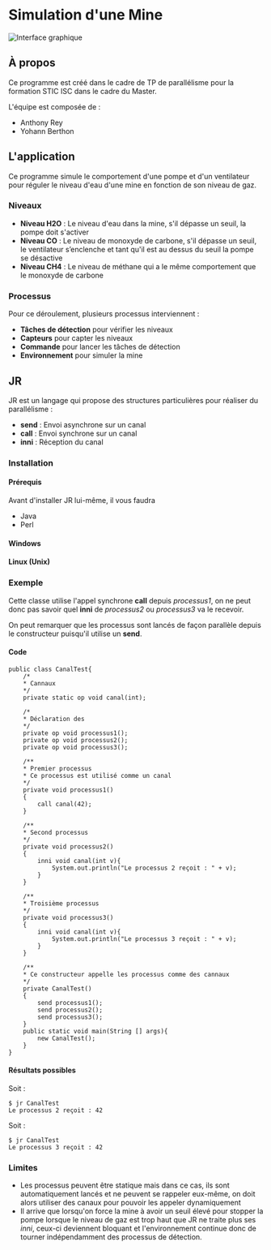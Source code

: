 # Simulation d'une Mine

![Interface graphique](http://i.imgur.com/n1qPWH1.png)

## À propos
Ce programme est créé dans le cadre de TP de parallélisme pour la formation STIC ISC dans le cadre du Master.

L'équipe est composée de :

* Anthony Rey
* Yohann Berthon

## L'application
Ce programme simule le comportement d'une pompe et d'un ventilateur pour réguler le niveau d'eau d'une mine en fonction de son niveau de gaz.

### Niveaux

* __Niveau H2O__ : Le niveau d'eau dans la mine, s'il dépasse un seuil, la pompe doit s'activer
* __Niveau CO__ : Le niveau de monoxyde de carbone, s'il dépasse un seuil, le ventilateur s’enclenche et tant qu'il est au dessus du seuil la pompe se désactive
* __Niveau CH4__ : Le niveau de méthane qui a le même comportement que le monoxyde de carbone

### Processus
Pour ce déroulement, plusieurs processus interviennent :

* __Tâches de détection__ pour vérifier les niveaux
* __Capteurs__ pour capter les niveaux
* __Commande__ pour lancer les tâches de détection
* __Environnement__ pour simuler la mine

## JR

JR est un langage qui propose des structures particulières pour réaliser du parallélisme :

* __send__ : Envoi asynchrone sur un canal
* __call__ : Envoi synchrone sur un canal
* __inni__ : Réception du canal

### Installation

#### Prérequis
Avant d'installer JR lui-même, il vous faudra

* Java
* Perl

#### Windows

#### Linux (Unix)

### Exemple
Cette classe utilise l'appel synchrone __call__ depuis _processus1_, on ne peut donc pas savoir quel __inni__ de _processus2_ ou _processus3_ va le recevoir.

On peut remarquer que les processus sont lancés de façon parallèle depuis le constructeur puisqu'il utilise un __send__.

#### Code

	public class CanalTest{
		/*
		* Cannaux
		*/
		private static op void canal(int);

		/*
		* Déclaration des
		*/
		private op void processus1();
		private op void processus2();
		private op void processus3();
		
		/**
		* Premier processus
		* Ce processus est utilisé comme un canal
		*/
		private void processus1()
		{
			call canal(42);
		}
		
		/**
		* Second processus
		*/
		private void processus2()
		{
			inni void canal(int v){
				System.out.println("Le processus 2 reçoit : " + v);
			}
		}
		
		/**
		* Troisième processus
		*/
		private void processus3()
		{
			inni void canal(int v){
				System.out.println("Le processus 3 reçoit : " + v);
			}
		}
		
		/**
		* Ce constructeur appelle les processus comme des cannaux
		*/
		private CanalTest()
		{
			send processus1();
			send processus2();
			send processus3();
		}
		public static void main(String [] args){
			new CanalTest();
		}
	}

#### Résultats possibles

Soit :

	$ jr CanalTest
	Le processus 2 reçoit : 42

Soit :

	$ jr CanalTest
	Le processus 3 reçoit : 42

### Limites

* Les processus peuvent être statique mais dans ce cas, ils sont automatiquement lancés et ne peuvent se rappeler eux-même, on doit alors utiliser des canaux pour pouvoir les appeler dynamiquement
* Il arrive que lorsqu'on force la mine à avoir un seuil élevé pour stopper la pompe lorsque le niveau de gaz est trop haut que JR ne traite plus ses _inni_, ceux-ci deviennent bloquant et l'environnement continue donc de tourner indépendamment des processus de détection.

